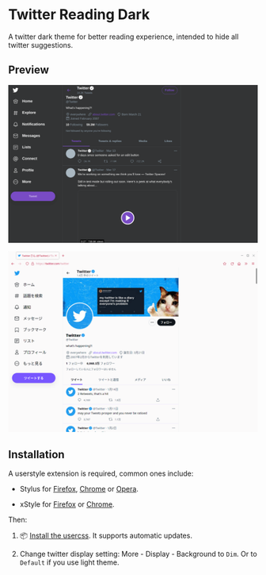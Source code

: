 # Twitter Reading Dark

A twitter dark theme for better reading experience, intended to hide all twitter suggestions.

## Preview

![screenshot.png](images/screenshot.png)

![screenshot_light.png](images/screenshot_light.png)

## Installation

A userstyle extension is required, common ones include:

- Stylus for [Firefox](https://addons.mozilla.org/en-US/firefox/addon/styl-us/), [Chrome](https://chrome.google.com/webstore/detail/stylus/clngdbkpkpeebahjckkjfobafhncgmne) or [Opera](https://addons.opera.com/en-gb/extensions/details/stylus/).

- xStyle for [Firefox](https://addons.mozilla.org/firefox/addon/xstyle/) or [Chrome](https://chrome.google.com/webstore/detail/xstyle/hncgkmhphmncjohllpoleelnibpmccpj).

Then:

1. 📦 [Install the usercss](https://github.com/suienzan/Twitter-Reading-Dark/raw/main/twitter-reading-dark.user.css). It supports automatic updates.

2. Change twitter display setting: More - Display - Background to `Dim`. Or to `Default` if you use light theme.
